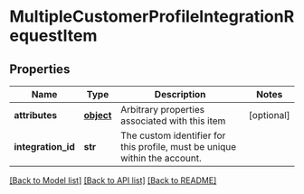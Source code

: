 # MultipleCustomerProfileIntegrationRequestItem

## Properties
Name | Type | Description | Notes
------------ | ------------- | ------------- | -------------
**attributes** | [**object**](.md) | Arbitrary properties associated with this item | [optional] 
**integration_id** | **str** | The custom identifier for this profile, must be unique within the account. | 

[[Back to Model list]](../README.md#documentation-for-models) [[Back to API list]](../README.md#documentation-for-api-endpoints) [[Back to README]](../README.md)


